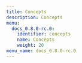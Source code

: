 ```yaml
---
title: Concepts
description: Concepts
menu:
  docs_0.8.0-rc.0:
    identifier: concepts
    name: Concepts
    weight: 20
menu_name: docs_0.8.0-rc.0
---
```

